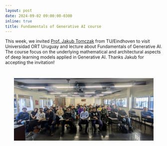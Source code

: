```yaml
---
layout: post
date: 2024-09-02 09:00:00-0300
inline: true
title: Fundamentals of Generative AI course
---
```


This week, we invited [Prof. Jakub Tomczak](https://jmtomczak.github.io/) from TU/Eindhoven to visit Universidad ORT Uruguay and lecture about Fundamentals of Generative AI. The course focus on the underlying mathematical and architectural aspects of deep learning models applied in Generative AI. Thanks Jakub for accepting the invitation!


<div style="padding:2em">
<img src="/assets/img/tomczak_course.jpg" height="200"/>
</div>
